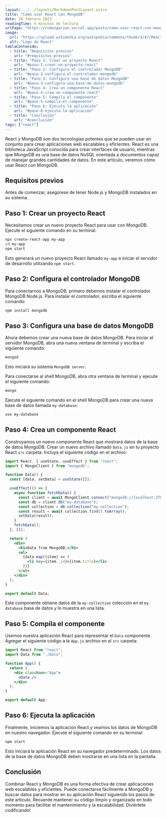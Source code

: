 ```yaml
---
layout: ../../layouts/MarkdownPostLayout.astro
title: "Cómo usar React con MongoDB"
date: 28 febrero 2023
readingTime: 4 minutos de lectura
urlPage: "https://rubengarzon.vercel.app/posts/como-usar-react-con-mongodb"
image:
  url: "https://upload.wikimedia.org/wikipedia/commons/thumb/4/47/React.svg/800px-React.svg.png"
  alt: "Logo de React"
tablaContenido:
  - title: "Requisitos previos"
    url: "#requisitos-previos"
  - title: "Paso 1: Crear un proyecto React"
    url: "#paso-1-crear-un-proyecto-react"
  - title: "Paso 2: Configura el controlador MongoDB"
    url: "#paso-2-configura-el-controlador-mongodb"
  - title: "Paso 3: Configura una base de datos MongoDB"
    url: "#paso-3-configura-una-base-de-datos-mongodb"
  - title: "Paso 4: Crea un componente React"
    url: "#paso-4-crea-un-componente-react"
  - title: "Paso 5: Compila el componente"
    url: "#paso-5-compila-el-componente"
  - title: "Paso 6: Ejecuta la aplicación"
    url: "#paso-6-ejecuta-la-aplicación"
  - title: "Conclusión"
    url: "#conclusión"
tags: ["react"]
---
```


React y MongoDB son dos tecnologías potentes que se pueden usar en conjunto para crear aplicaciones web escalables y eficientes. React es una biblioteca JavaScript conocida para crear interfaces de usuario, mientras que MongoDB es una base de datos NoSQL orientada a documentos capaz de manejar grandes cantidades de datos. En este artículo, veremos cómo usar React con MongoDB.

## Requisitos previos

Antes de comenzar, asegúrese de tener Node.js y MongoDB instalados en su sistema.

## Paso 1: Crear un proyecto React

Necesitamos crear un nuevo proyecto React para usar con MongoDB. Ejecute el siguiente comando en su terminal:

```bash
npx create-react-app my-app
cd my-app
npm start
```

Esto generará un nuevo proyecto React llamado `my-app` e iniciar el servidor de desarrollo utilizando `npm start`.

## Paso 2: Configura el controlador MongoDB

Para conectarnos a MongoDB, primero debemos instalar el controlador MongoDB Node.js. Para instalar el controlador, escriba el siguiente comando:

```bash
npm install mongodb
```

## Paso 3: Configura una base de datos MongoDB

Ahora debemos crear una nueva base de datos MongoDB. Para iniciar el servidor MongoDB, abra una nueva ventana de terminal y escriba el siguiente comando:

```bash
mongod
```

Esto iniciará su sistema `MongoDB server`.

Para conectarse al shell MongoDB, abra otra ventana de terminal y ejecute el siguiente comando:

```bash
mongo
```

Ejecute el siguiente comando en el shell MongoDB para crear una nueva base de datos llamada `my-database`:

```bash
use my-database
```

## Paso 4: Crea un componente React

Construyamos un nuevo componente React que mostrará datos de la base de datos MongoDB. Crear un nuevo archivo llamado `Data.js` en tu proyecto React `src` carpeta. Incluya el siguiente código en el archivo:

```jsx
import React, { useState, useEffect } from "react";
import { MongoClient } from "mongodb";

function Data() {
  const [data, setData] = useState([]);

  useEffect(() => {
    async function fetchData() {
      const client = await MongoClient.connect("mongodb://localhost:27017");
      const db = client.db("my-database");
      const collection = db.collection("my-collection");
      const result = await collection.find().toArray();
      setData(result);
    }
    fetchData();
  }, []);

  return (
    <div>
      <h1>Data from MongoDB:</h1>
      <ul>
        {data.map((item) => (
          <li key={item._id}>{item.title}</li>
        ))}
      </ul>
    </div>
  );
}

export default Data;
```

Este componente obtiene datos de la `my-collection` colección en el `my-database` base de datos y lo muestra en una lista.

## Paso 5: Compila el componente

Usemos nuestra aplicación React para representar el `Data` componente. Agregar el siguiente código a la `App.js` archivo en el `src` carpeta:

```jsx
import React from "react";
import Data from "./Data";

function App() {
  return (
    <div className="App">
      <Data />
    </div>
  );
}

export default App;
```

## Paso 6: Ejecuta la aplicación

Finalmente, iniciemos la aplicación React y veamos los datos de MongoDB en nuestro navegador. Ejecute el siguiente comando en su terminal:

```bash
npm start
```

Esto iniciará la aplicación React en su navegador predeterminado. Los datos de la base de datos MongoDB deben mostrarse en una lista en la pantalla.

## Conclusión

Combinar React y MongoDB es una forma efectiva de crear aplicaciones web escalables y eficientes. Puede conectarse fácilmente a MongoDB y buscar datos para mostrar en su aplicación React siguiendo los pasos de este artículo. Recuerde mantener su código limpio y organizado en todo momento para facilitar el mantenimiento y la escalabilidad. Diviértete codificando!
